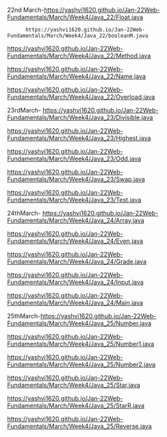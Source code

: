 22nd March-https://yashvi1620.github.io/Jan-22Web-Fundamentals/March/Week4/Java_22/Float.java

          https://yashvi1620.github.io/Jan-22Web-Fundamentals/March/Week4/Java_22/booleanM.java

https://yashvi1620.github.io/Jan-22Web-Fundamentals/March/Week4/Java_22/Method.java

https://yashvi1620.github.io/Jan-22Web-Fundamentals/March/Week4/Java_22/Name.java

https://yashvi1620.github.io/Jan-22Web-Fundamentals/March/Week4/Java_22/Overload.java
           
           
23rdMarch-  https://yashvi1620.github.io/Jan-22Web-Fundamentals/March/Week4/Java_23/Divisible.java

https://yashvi1620.github.io/Jan-22Web-Fundamentals/March/Week4/Java_23/Highest.java

https://yashvi1620.github.io/Jan-22Web-Fundamentals/March/Week4/Java_23/Odd.java

https://yashvi1620.github.io/Jan-22Web-Fundamentals/March/Week4/Java_23/Swap.java

https://yashvi1620.github.io/Jan-22Web-Fundamentals/March/Week4/Java_23/Test.java
            
24thMarch- https://yashvi1620.github.io/Jan-22Web-Fundamentals/March/Week4/Java_24/Array.java

https://yashvi1620.github.io/Jan-22Web-Fundamentals/March/Week4/Java_24/Even.java

https://yashvi1620.github.io/Jan-22Web-Fundamentals/March/Week4/Java_24/Grade.java

https://yashvi1620.github.io/Jan-22Web-Fundamentals/March/Week4/Java_24/Input.java

https://yashvi1620.github.io/Jan-22Web-Fundamentals/March/Week4/Java_24/Main.java
           
           
25thMarch-https://yashvi1620.github.io/Jan-22Web-Fundamentals/March/Week4/Java_25/Number.java  

https://yashvi1620.github.io/Jan-22Web-Fundamentals/March/Week4/Java_25/Number1.java

https://yashvi1620.github.io/Jan-22Web-Fundamentals/March/Week4/Java_25/Number2.java

https://yashvi1620.github.io/Jan-22Web-Fundamentals/March/Week4/Java_25/Star.java

https://yashvi1620.github.io/Jan-22Web-Fundamentals/March/Week4/Java_25/StarR.java

https://yashvi1620.github.io/Jan-22Web-Fundamentals/March/Week4/Java_25/Reverse.java
           
